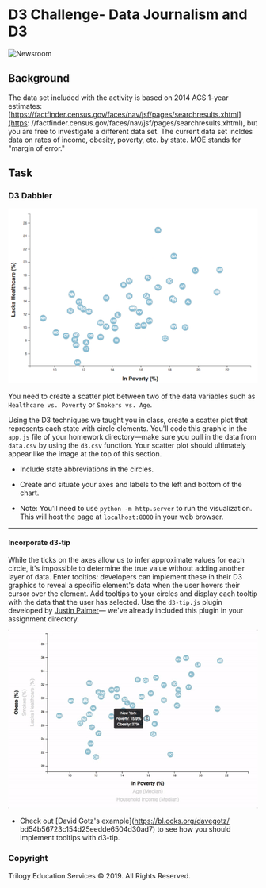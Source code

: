 ﻿# D3 Challenge- Data Journalism and D3

![Newsroom](https://media.giphy.com/media/v2xIous7mnEYg/giphy.gif)

## Background

The data set included with the activity is based on 2014 ACS 1-year 
estimates: [https://factfinder.census.gov/faces/nav/jsf/pages/searchresults.xhtml](https:
//factfinder.census.gov/faces/nav/jsf/pages/searchresults.xhtml), but you are free 
to investigate a different data set. The current data set incldes data on rates of income, 
obesity, poverty, etc. by state. MOE stands for "margin of error."

## Task

### D3 Dabbler

![4-scatter](Images/4-scatter.jpg)

You need to create a scatter plot between two of the data variables such as
 `Healthcare vs. Poverty` or `Smokers vs. Age`.

Using the D3 techniques we taught you in class, create a scatter plot that 
represents each state with circle elements. You'll code this graphic in the 
`app.js` file of your homework directory—make sure you pull in the data 
from `data.csv` by using the `d3.csv` function. Your scatter plot should 
ultimately appear like the image at the top of this section.

* Include state abbreviations in the circles.

* Create and situate your axes and labels to the left and bottom of the chart.

* Note: You'll need to use `python -m http.server` to run the visualization. 
This will host the page at `localhost:8000` in your web browser.

- - -

#### Incorporate d3-tip

While the ticks on the axes allow us to infer approximate values for each circle, 
it's impossible to determine the true value without adding another layer of data. 
Enter tooltips: developers can implement these in their D3 graphics to reveal a 
specific element's data when the user hovers their cursor over the element. 
Add tooltips to your circles and display each tooltip with the data that the user
 has selected. Use the `d3-tip.js` plugin developed by 
[Justin Palmer](https://github.com/Caged)—
we've already included this plugin in your assignment directory.

![8-tooltip](Images/8-tooltip.gif)

* Check out [David Gotz's example](https://bl.ocks.org/davegotz/
bd54b56723c154d25eedde6504d30ad7) to see how you should 
implement tooltips with d3-tip.

### Copyright

Trilogy Education Services © 2019. All Rights Reserved.
